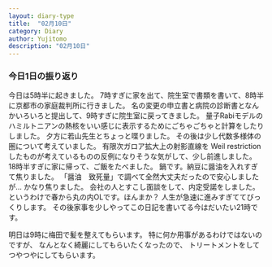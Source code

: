 ```yaml
---
layout: diary-type
title:  "02月10日"
category: Diary
author: Yujitomo
description: "02月10日"
---
```




### 今日1日の振り返り

今日は5時半に起きました。
7時すぎに家を出て、院生室で書類を書いて、8時半に京都市の家庭裁判所に行きました。
名の変更の申立書と病院の診断書となんかいろいろと提出して、9時すぎに院生室に戻ってきました。
量子Rabiモデルのハミルトニアンの熱核をいい感じに表示するためにごちゃごちゃと計算をしたりしました。
夕方に若山先生とちょっと喋りました。
その後は少し代数多様体の圏について考えていました。
有限次ガロア拡大上の射影直線を Weil restriction
したものが考えているものの反例になりそうな気がして、少し前進しました。
18時半すぎに家に帰って、ご飯をたべました。
鍋です。納豆に醤油を入れすぎて焦りました。
「醤油　致死量」で調べて全然大丈夫だったので安心しましたが... かなり焦りました。
会社の人とすこし面談をして、内定受諾をしました。
というわけで春から丸の内OLです。ほんまか？
人生が急速に進みすぎててびっくりします。
その後家事を少しやってこの日記を書いてる今はだいたい21時です。

明日は9時に梅田で髪を整えてもらいます。
特に何か用事があるわけではないのですが、
なんとなく綺麗にしてもらいたくなったので、
トリートメントをしてつやつやにしてもらいます。
